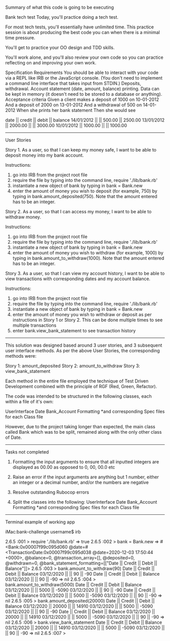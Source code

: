 Summary of what this code is going to be executing

Bank tech test
Today, you'll practice doing a tech test.

For most tech tests, you'll essentially have unlimited time. This practice session is about producing the best code you can when there is a minimal time pressure.

You'll get to practice your OO design and TDD skills.

You'll work alone, and you'll also review your own code so you can practice reflecting on and improving your own work.

Specification
Requirements
You should be able to interact with your code via a REPL like IRB or the JavaScript console. (You don't need to implement a command line interface that takes input from STDIN.)
Deposits, withdrawal.
Account statement (date, amount, balance) printing.
Data can be kept in memory (it doesn't need to be stored to a database or anything).
Acceptance criteria
Given a client makes a deposit of 1000 on 10-01-2012
And a deposit of 2000 on 13-01-2012
And a withdrawal of 500 on 14-01-2012
When she prints her bank statement
Then she would see

date || credit || debit || balance
14/01/2012 || || 500.00 || 2500.00
13/01/2012 || 2000.00 || || 3000.00
10/01/2012 || 1000.00 || || 1000.00

----------------------------------------------------------------------------------------------------------------------------------------------------------------------------------------------------------------------------------

User Stories

Story 1.
As a user,
so that I can keep my money safe,
I want to be able to deposit money into my bank account.

Instructions:
  1) go into IRB from the project root file
  2) require the file by typing into the command line, require './lib/bank.rb'
  3) instantiate a new object of bank by typing in bank = Bank.new
  4) enter the amount of money you wish to deposit (for example, 750) by typing in bank.amount_deposited(750). Note that the amount entered has to be an integer.

Story 2.
As a user,
so that I can access my money,
I want to be able to withdraw money.

Instructions:
  1) go into IRB from the project root file
  2) require the file by typing into the command line, require './lib/bank.rb'
  3) instantiate a new object of bank by typing in bank = Bank.new
  4) enter the amount of money you wish to withdraw (for example, 1000) by typing in bank.amount_to_withdraw(1000). Note that the amount entered has to be an integer.

Story 3.
As a user,
so that I can view my account history,
I want to be able to view transactions with corresponding dates and my account balance.

Instructions:
  1) go into IRB from the project root file
  2) require the file by typing into the command line, require './lib/bank.rb'
  3) instantiate a new object of bank by typing in bank = Bank.new
  4) enter the amount of money you wish to withdraw or deposit as per instructions in Story 1 or Story 2. This can be done multiple times to see multiple transactions
  5) enter bank.view_bank_statement to see transaction history


  ---------------------------------------------------------------

  This solution was designed based around 3 user stories, and 3 subsequent user interface methods. As per the above User Stories, the corresponding methods were:

  Story 1: amount_deposited
  Story 2: amount_to_withdraw
  Story 3: view_bank_statement

  Each method in the entire file employed the technique of Test Driven Development combined with the principle of RGF (Red, Green, Refactor).

  The code was intended to be structured in the following classes, each within a file of it's own:

  UserInterface
  Date
  Bank_Account
  Formatting
  *and corresponding Spec files for each Class file

  However, due to the project taking longer than expected, the main class called Bank which was to be split, remained along with the only other class of Date.

------------------------------------------------------------

Tasks not completed

1) Formatting the input arguments to ensure that all inputted integers are displayed as 00.00 as opposed to 0, 00, 00.0 etc

2) Raise an error if the input arguments are anything but 1 number, either an integer or a decimal number, and/or the numbers are negative

3) Resolve outstanding Rubocop errors

4) Split the classes into the following:
  UserInterface
  Date
  Bank_Account
  Formatting
  *and corresponding Spec files for each Class file

--------------------------------------------------------------

Terminal example of working app

iMac:bank-challenge username$ irb

2.6.5 :001 > require './lib/bank.rb'
 => true
2.6.5 :002 > bank = Bank.new
 => #<Bank:0x00007f99c095d060 @date=#<TransactionDate:0x00007f99c095d038 @date=2020-12-03 17:50:44 +0000>, @balance=0, @transaction_array=[], @deposited=0, @withdrawn=0, @bank_statement_formatting=[["Date || Credit || Debit || Balance"]]>
2.6.5 :003 > bank.amount_to_withdraw(90)
Date || Credit || Debit || Balance
03/12/2020 ||  || 90 || -90
Date || Credit || Debit || Balance
03/12/2020 ||  || 90 || -90
 => nil
2.6.5 :004 > bank.amount_to_withdraw(5000)
Date || Credit || Debit || Balance
03/12/2020 ||  || 5000 || -5090
03/12/2020 ||  || 90 || -90
Date || Credit || Debit || Balance
03/12/2020 ||  || 5000 || -5090
03/12/2020 ||  || 90 || -90
 => nil
2.6.5 :005 > bank.amount_deposited(20000)
Date || Credit || Debit || Balance
03/12/2020 || 20000 ||  || 14910
03/12/2020 ||  || 5000 || -5090
03/12/2020 ||  || 90 || -90
Date || Credit || Debit || Balance
03/12/2020 || 20000 ||  || 14910
03/12/2020 ||  || 5000 || -5090
03/12/2020 ||  || 90 || -90
 => nil
2.6.5 :006 > bank.view_bank_statement
Date || Credit || Debit || Balance
03/12/2020 || 20000 ||  || 14910
03/12/2020 ||  || 5000 || -5090
03/12/2020 ||  || 90 || -90
 => nil
2.6.5 :007 >
